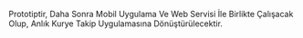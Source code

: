 Prototiptir, Daha Sonra Mobil Uygulama Ve Web Servisi İle Birlikte Çalışacak Olup, Anlık Kurye Takip Uygulamasına Dönüştürülecektir.
